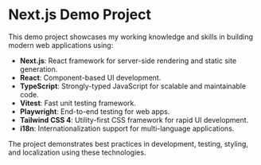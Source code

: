# Next.js Demo Project

This demo project showcases my working knowledge and skills in building modern web applications using:

- **Next.js**: React framework for server-side rendering and static site generation.
- **React**: Component-based UI development.
- **TypeScript**: Strongly-typed JavaScript for scalable and maintainable code.
- **Vitest**: Fast unit testing framework.
- **Playwright**: End-to-end testing for web apps.
- **Tailwind CSS 4**: Utility-first CSS framework for rapid UI development.
- **i18n**: Internationalization support for multi-language applications.

The project demonstrates best practices in development, testing, styling, and localization using these technologies.
